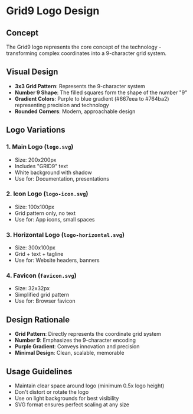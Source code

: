 # Grid9 Logo Design

## Concept
The Grid9 logo represents the core concept of the technology - transforming complex coordinates into a 9-character grid system.

## Visual Design
- **3x3 Grid Pattern**: Represents the 9-character system
- **Number 9 Shape**: The filled squares form the shape of the number "9"
- **Gradient Colors**: Purple to blue gradient (#667eea to #764ba2) representing precision and technology
- **Rounded Corners**: Modern, approachable design

## Logo Variations

### 1. Main Logo (`logo.svg`)
- Size: 200x200px
- Includes "GRID9" text
- White background with shadow
- Use for: Documentation, presentations

### 2. Icon Logo (`logo-icon.svg`)
- Size: 100x100px
- Grid pattern only, no text
- Use for: App icons, small spaces

### 3. Horizontal Logo (`logo-horizontal.svg`)
- Size: 300x100px
- Grid + text + tagline
- Use for: Website headers, banners

### 4. Favicon (`favicon.svg`)
- Size: 32x32px
- Simplified grid pattern
- Use for: Browser favicon

## Design Rationale
- **Grid Pattern**: Directly represents the coordinate grid system
- **Number 9**: Emphasizes the 9-character encoding
- **Purple Gradient**: Conveys innovation and precision
- **Minimal Design**: Clean, scalable, memorable

## Usage Guidelines
- Maintain clear space around logo (minimum 0.5x logo height)
- Don't distort or rotate the logo
- Use on light backgrounds for best visibility
- SVG format ensures perfect scaling at any size